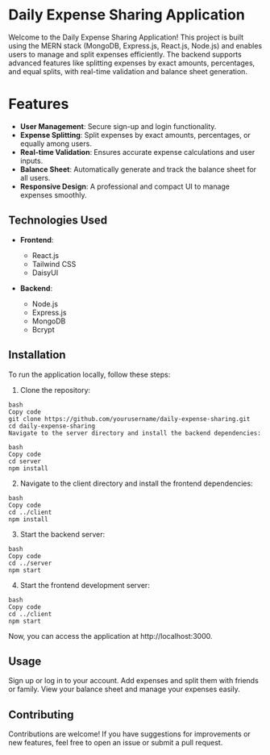 # Daily Expense Sharing Application

Welcome to the Daily Expense Sharing Application! This project is built using the MERN stack (MongoDB, Express.js, React.js, Node.js) and enables users to manage and split expenses efficiently. The backend supports advanced features like splitting expenses by exact amounts, percentages, and equal splits, with real-time validation and balance sheet generation.

# Features
- **User Management**: Secure sign-up and login functionality.
- **Expense Splitting**: Split expenses by exact amounts, percentages, or equally among users.
- **Real-time Validation**: Ensures accurate expense calculations and user inputs.
- **Balance Sheet**: Automatically generate and track the balance sheet for all users.
- **Responsive Design**: A professional and compact UI to manage expenses smoothly.
  
## Technologies Used

- **Frontend**:
  - React.js
  - Tailwind CSS
  - DaisyUI

- **Backend**:
  - Node.js
  - Express.js
  - MongoDB
  - Bcrypt

## Installation
To run the application locally, follow these steps:

1. Clone the repository:
```   
bash
Copy code
git clone https://github.com/yourusername/daily-expense-sharing.git
cd daily-expense-sharing
Navigate to the server directory and install the backend dependencies:

bash
Copy code
cd server
npm install
```
2. Navigate to the client directory and install the frontend dependencies:
```
bash
Copy code
cd ../client
npm install
```

3. Start the backend server:
```
bash
Copy code
cd ../server
npm start
```

4. Start the frontend development server:
```
bash
Copy code
cd ../client
npm start
```
Now, you can access the application at http://localhost:3000.

## Usage
Sign up or log in to your account.
Add expenses and split them with friends or family.
View your balance sheet and manage your expenses easily.

## Contributing
Contributions are welcome! If you have suggestions for improvements or new features, feel free to open an issue or submit a pull request.

